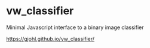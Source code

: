 # vw_classifier
Minimal Javascript interface to a binary image classifier

https://gjohl.github.io/vw_classifier/
